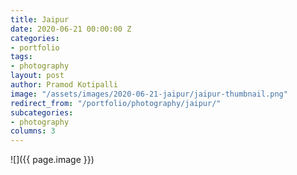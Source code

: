 ```yaml
---
title: Jaipur
date: 2020-06-21 00:00:00 Z
categories:
- portfolio
tags:
- photography
layout: post
author: Pramod Kotipalli
image: "/assets/images/2020-06-21-jaipur/jaipur-thumbnail.png"
redirect_from: "/portfolio/photography/jaipur/"
subcategories:
- photography
columns: 3
---
```


![]({{ page.image }})
